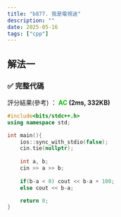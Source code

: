 ```yaml
---
title: "b877. 我是電視迷"
description: ""
date: 2025-05-16
tags: ["cpp"]
---
```


## 解法一

### ✅ 完整代碼

評分結果(參考) ： **<font color="#00bb00">AC</font> (2ms, 332KB)**

```cpp
#include<bits/stdc++.h>
using namespace std;

int main(){
    ios::sync_with_stdio(false);
    cin.tie(nullptr);
    
    int a, b;
    cin >> a >> b;
    
    if(b-a < 0) cout << b-a + 100;
    else cout << b-a;

    return 0;
}
```
